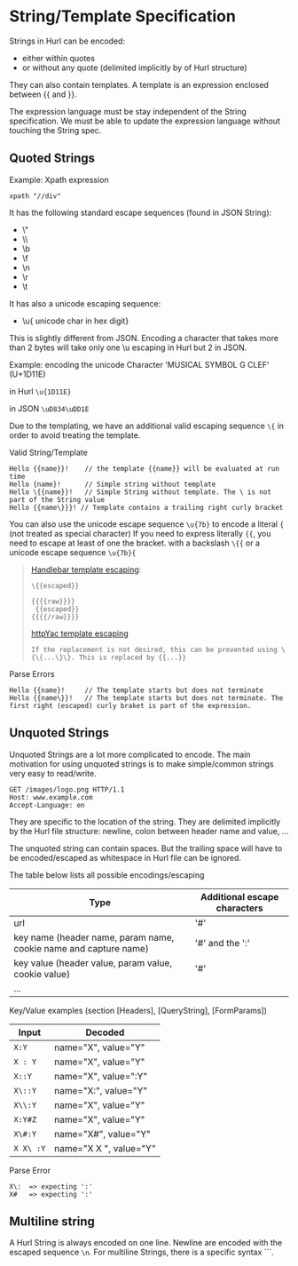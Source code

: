 # String/Template Specification

Strings in Hurl can be encoded:
- either within quotes
- or without any quote (delimited implicitly by of Hurl structure)

They can also contain templates. A template is an expression enclosed between  {{ and }}.

The expression language must be stay independent of the String specification.
We must be able to update the expression language without touching the String spec.



## Quoted Strings

Example: Xpath expression

```xpath "//div"```

It has the following standard escape sequences (found in JSON String):
- \\"
- \\\
- \\b
- \\f
- \\n
- \\r
- \\t
  
It has also a unicode escaping sequence:
- \\u{ unicode char in hex digit}

This is slightly different from JSON. 
Encoding a character that takes more than 2 bytes will take only one \u escaping in Hurl but 2 in JSON.

Example: encoding the unicode Character 'MUSICAL SYMBOL G CLEF' (U+1D11E)

in Hurl
```\u{1D11E}```

in JSON
```\uD834\uDD1E```

Due to the templating, we have an additional valid escaping sequence `\{` in order to avoid treating the template.

Valid String/Template
```
Hello {{name}}!    // the template {{name}} will be evaluated at run time
Hello {name}!      // Simple string without template
Hello \{{name}}!   // Simple String without template. The \ is not part of the String value
Hello {{name\}}}! // Template contains a trailing right curly bracket
```

You can also use the unicode escape sequence `\u{7b}` to encode a literal `{` (not treated as special character)
If you need to express literally `{{`, you need to escape at least of one the bracket.
with a backslash `\{{` or a unicode escape sequence `\u{7b}{`

> [Handlebar template escaping](https://handlebarsjs.com/guide/expressions.html#escaping-handlebars-expressions):
> 
> ```
> \{{escaped}}
> 
> {{{{raw}}}}
>  {{escaped}}
> {{{{/raw}}}}
> ```
> 
> [httpYac template escaping](https://httpyac.github.io/guide/variables.html#variable-substitution-in-request)
>
> ```
> If the replacement is not desired, this can be prevented using \{\{...\}\}. This is replaced by {{...}}
> ```


Parse Errors
```
Hello {{name}!     // The template starts but does not terminate
Hello {{name\}}!   // The template starts but does not terminate. The first right (escaped) curly braket is part of the expression.
```


## Unquoted Strings

Unquoted Strings are a lot more complicated to encode.
The main motivation for using unquoted strings is to make simple/common strings very easy to read/write.

```
GET /images/logo.png HTTP/1.1
Host: www.example.com
Accept-Language: en
```

They are specific to the location of the string.
They are delimited implicitly by the Hurl file structure: newline, colon between header name and value, ...

The unquoted string can contain spaces. 
But the trailing space will have to be encoded/escaped as whitespace in Hurl file can be ignored.

The table below lists all possible encodings/escaping

| Type                                                             |  Additional escape characters  |
|------------------------------------------------------------------|--------------------------------|
| url                                                              | '#'                            |
| key name (header name, param name, cookie name and capture name) | '#' and the ':'                |
| key value (header value, param value, cookie value)              | '#'                            |
|...

Key/Value examples (section [Headers], [QueryString], [FormParams])

| Input     | Decoded                 |
|-----------|-------------------------|
|`X:Y`      | name="X", value="Y"     |
|`X : Y`    | name="X", value="Y"     |
|`X::Y`     | name="X", value=":Y"    |
|`X\::Y`    | name="X:", value="Y"    |
|`X\\:Y`    | name="X\", value="Y"    |
|`X:Y#Z`    | name="X", value="Y"     |
|`X\#:Y`    | name="X#", value="Y"    |
|`X X\ :Y`  | name="X X ", value="Y"  |

Parse Error
```
X\:  => expecting ':'
X#   => expecting ':'
```

## Multiline string

A Hurl String is always encoded on one line. Newline are encoded with the escaped sequence `\n`.
For multiline Strings, there is a specific syntax ```.
